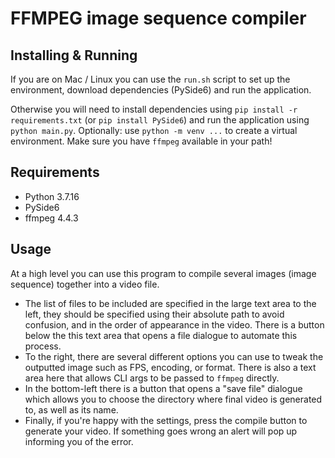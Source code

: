 # FFMPEG image sequence compiler

## Installing & Running

If you are on Mac / Linux you can use the `run.sh` script to set up the environment, download dependencies (PySide6) and run the application.

Otherwise you will need to install dependencies using `pip install -r requirements.txt` (or `pip install PySide6`) and run the application using `python main.py`. Optionally: use `python -m venv ...` to create a virtual environment. Make sure you have `ffmpeg` available in your path!

## Requirements

- Python 3.7.16
- PySide6
- ffmpeg 4.4.3

## Usage

At a high level you can use this program to compile several images (image sequence) together into a video file.

- The list of files to be included are specified in the large text area to the left, they should be specified using their absolute path to avoid confusion, and in the order of appearance in the video. There is a button below the this text area that opens a file dialogue to automate this process.
- To the right, there are several different options you can use to tweak the outputted image such as FPS, encoding, or format. There is also a text area here that allows CLI args to be passed to `ffmpeg` directly.
- In the bottom-left there is a button that opens a "save file" dialogue which allows you to choose the directory where final video is generated to, as well as its name.
- Finally, if you're happy with the settings, press the compile button to generate your video. If something goes wrong an alert will pop up informing you of the error.
